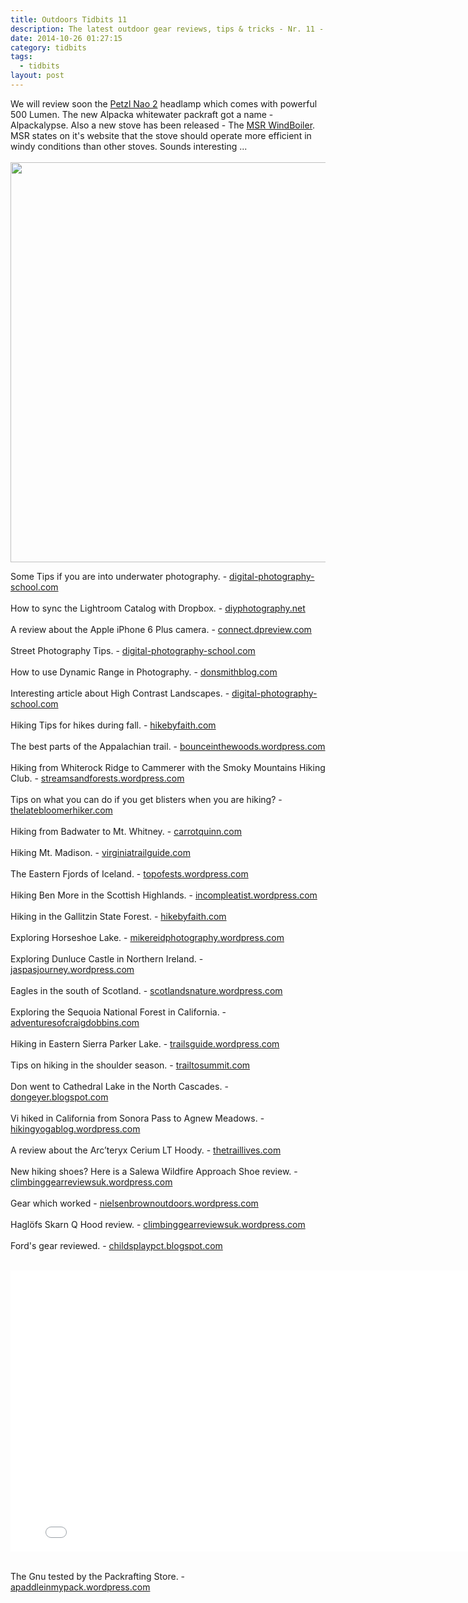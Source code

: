 ```yaml
---
title: Outdoors Tidbits 11
description: The latest outdoor gear reviews, tips & tricks - Nr. 11 - #outdoorstidbits
date: 2014-10-26 01:27:15
category: tidbits
tags: 
  - tidbits
layout: post
---
```

We will review soon the [Petzl Nao 2](http://bit.ly/1ztgxkb) headlamp which comes with powerful 500 Lumen. The new Alpacka whitewater packraft got a name - Alpackalypse. Also a new stove has been released - The [MSR WindBoiler](http://bit.ly/1wsbZ97). MSR states on it's website that the stove should operate more efficient in windy conditions than other stoves. Sounds interesting ...
<br><br><a href="https://www.flickr.com/photos/90204224@N07/15351663560"><img src="https://farm4.staticflickr.com/3954/15351663560_4e7f7cf632_o.jpg" width="640" height="640"></a><!--more-->

Some Tips if you are into underwater photography. - [digital-photography-school.com](http://digital-photography-school.com/5-tips-for-underwater-photography-without-spending-a-fortune/) 
<br><br>
How to sync the Lightroom Catalog with Dropbox. - [diyphotography.net](http://www.diyphotography.net/dropbox-lightroom-catalog-sync-set/)
 <br><br> 
A review about the Apple iPhone 6 Plus camera. - [connect.dpreview.com](http://connect.dpreview.com/post/6303555427/apple-iphone-6-plus-camera-review)
<br><br>
Street Photography Tips. - [digital-photography-school.com](http://digital-photography-school.com/7-tips-for-doing-more-meaningful-street-photography/)
 <br><br> 
How to use Dynamic Range in Photography. - [donsmithblog.com](http://www.donsmithblog.com/2014/10/24/understand-your-cameraa-dynamic-range-and-use-it-to-your-advantage/)
 <br><br> 
Interesting article about High Contrast Landscapes. - [digital-photography-school.com](http://digital-photography-school.com/5-easy-steps-exposure-blending-high-contast-landscapes/)
 <br><br> 
Hiking Tips for hikes during fall. - [hikebyfaith.com](http://hikebyfaith.com/2014/10/24/fall-hiking-5-basic-tips)
<br><br>
The best parts of the Appalachian trail. - [bounceinthewoods.wordpress.com](http://bounceinthewoods.wordpress.com/2014/10/14/the-best-parts-of-the-trail)
 <br><br> 
Hiking from Whiterock Ridge to Cammerer with the Smoky Mountains Hiking Club. - [streamsandforests.wordpress.com](http://streamsandforests.wordpress.com/2014/10/19/whiterock-ridge-to-cammerer-smhc-hike)
 <br><br> 
Tips on what you can do if you get blisters when you are hiking? - [thelatebloomerhiker.com](http://thelatebloomerhiker.com/2014/10/20/i-always-get-blisters-when-i-hike-what-can-i-do)
 <br><br> 
Hiking from Badwater to Mt. Whitney. - [carrotquinn.com](http://carrotquinn.com/2014/10/20/lowest-to-highest-a-backcountry-route-from-badwater-to-mt-whitney-part-one-dont-fear-the-reaper/)
<br><br>
Hiking Mt. Madison. - [virginiatrailguide.com](http://virginiatrailguide.com/2014/10/21/mt-madison)
 <br><br> 
The Eastern Fjords of Iceland. - [topofests.wordpress.com](http://topofests.wordpress.com/2014/10/18/554)
 <br><br> 
Hiking Ben More in the Scottish Highlands. - [incompleatist.wordpress.com](http://incompleatist.wordpress.com/2014/10/19/four-more-round-ben-more)
 <br><br> 
Hiking in the Gallitzin State Forest. - [hikebyfaith.com](http://hikebyfaith.com/2014/10/20/trail-review-bog-boulder-trail)
<br><br>
Exploring Horseshoe Lake. - [mikereidphotography.wordpress.com](http://mikereidphotography.wordpress.com/2014/10/20/last-of-the-larches-horseshoe-lake)
<br><br>
Exploring Dunluce Castle in  Northern Ireland. - [jaspasjourney.wordpress.com](http://jaspasjourney.wordpress.com/2014/10/21/dunluce-castle-northern-ireland) 
 <br><br> 
Eagles in the south of Scotland. - [scotlandsnature.wordpress.com](http://scotlandsnature.wordpress.com/2014/10/23/in-the-south-of-scotland-where-eagles-dare)
<br><br>
Exploring the Sequoia National Forest in California. - [adventuresofcraigdobbins.com](http://adventuresofcraigdobbins.com/2014/10/23/california-sequoia-national-forest)
<br><br>
Hiking in Eastern Sierra Parker Lake. - [trailsguide.wordpress.com](http://trailsguide.wordpress.com/2014/10/23/ansel-adams-wilderness-parker-lake)
<br><br>
Tips on hiking in the shoulder season. - [trailtosummit.com](http://trailtosummit.com/hiking-in-the-shoulder-season/)
<br><br>
Don went to Cathedral Lake in the North Cascades. - [dongeyer.blogspot.com](http://dongeyer.blogspot.com/2014/10/cathedral-lake-in-fall-pasayton.html)
<br><br>
Vi hiked in California from Sonora Pass to Agnew Meadows. - [hikingyogablog.wordpress.com](http://hikingyogablog.wordpress.com/2014/10/23/hiking-california-sonora-pass-to-agnew-meadows)
 <br><br> 
A review about the Arc’teryx Cerium LT Hoody. - [thetraillives.com](http://thetraillives.com/2014/10/21/gear-review-arcteryx-cerium-lt-hoody)
<br><br>
New hiking shoes? Here is a Salewa Wildfire Approach Shoe review. - [climbinggearreviewsuk.wordpress.com](http://climbinggearreviewsuk.wordpress.com/2014/10/21/salewa-wildfire-approach-shoe)
 <br><br> 
Gear which worked - [nielsenbrownoutdoors.wordpress.com](http://nielsenbrownoutdoors.wordpress.com/2014/10/21/what-works-for-me-rucksacks-backpacks)
<br><br>
Haglöfs Skarn Q Hood review. - [climbinggearreviewsuk.wordpress.com](http://climbinggearreviewsuk.wordpress.com/2014/10/23/haglofs-skarn-q-hood-climbing-gear-review)
 <br><br> 
Ford's gear reviewed. - [childsplaypct.blogspot.com](http://childsplaypct.blogspot.com/2014/10/gear-what-rocked-what-sucked-and-what.html)
 <br><br> 
 <iframe width="800" height="450" src="//www.youtube.com/embed/uz_sRkKSyQo" frameborder="0" allowfullscreen></iframe><br><br>

The Gnu tested by the Packrafting Store. - [apaddleinmypack.wordpress.com](http://apaddleinmypack.wordpress.com/2014/10/22/packrafting-store-tests-the-gnu-video)
